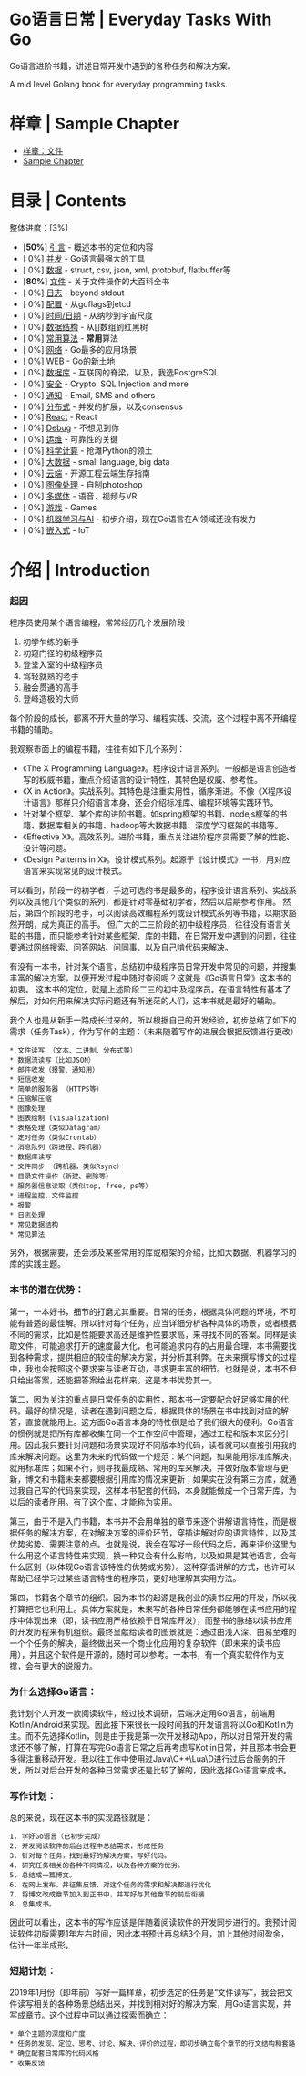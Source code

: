 # Go语言日常 | Everyday Tasks With Go

Go语言进阶书籍，讲述日常开发中遇到的各种任务和解决方案。

A mid level Golang book for everyday programming tasks.

# 样章 | Sample Chapter

- [样章：文件](file.cn.md)
- [Sample Chapter](file.cn.md)


# 目录 | Contents

整体进度：[3%]

- [**50%**] [引言](intro.cn.md) - 概述本书的定位和内容
- [ 0%] [并发](concurrency.cn.md) - Go语言最强大的工具
- [ 0%] [数据](data.cn.md) - struct, csv, json, xml, protobuf, flatbuffer等
- [**80%**] [文件](file.cn.md) - 关于文件操作的大百科全书
- [ 0%] [日志](log.cn.md) - beyond stdout
- [ 0%] [配置](config.cn.md) - 从goflags到etcd
- [ 0%] [时间/日期](time.cn.md) - 从纳秒到宇宙尺度
- [ 0%] [数据结构](datastructure.cn.md) - 从[]数组到红黑树
- [ 0%] [常用算法](algorithms.cn.md) - **常用**算法
- [ 0%] [网络](network.cn.md) - Go最多的应用场景
- [ 0%] [WEB](network.cn.md) - Go的新土地
- [ 0%] [数据库](database.cn.md) - 互联网的脊梁，以及，我选PostgreSQL
- [ 0%] [安全](security.cn.md) - Crypto, SQL Injection and more
- [ 0%] [通知](notification.cn.md) - Email, SMS and others
- [ 0%] [分布式](distributed.cn.md) - 并发的扩展，以及consensus
- [ 0%] [React](react.cn.md) - React
- [ 0%] [Debug](debug.cn.md) - 不想见到你
- [ 0%] [运维](devops.cn.md) - 可靠性的关键
- [ 0%] [科学计算](scientific.cn.md) - 抢滩Python的领土
- [ 0%] [大数据](bigdata.cn.md) - small language, big data
- [ 0%] [云端](cloud.cn.md) - 开源工程云端生存指南
- [ 0%] [图像处理](image.cn.md) - 自制photoshop
- [ 0%] [多媒体](multimedia.cn.md) - 语音、视频与VR
- [ 0%] [游戏](game.cn.md) - Games
- [ 0%] [机器学习与AI](ai.cn.md) - 初步介绍，现在Go语言在AI领域还没有发力
- [ 0%] [嵌入式](embedded.cn.md) - IoT

# 介绍 | Introduction

### 起因

程序员使用某个语言编程，常常经历几个发展阶段：

1. 初学乍练的新手
1. 初窥门径的初级程序员
1. 登堂入室的中级程序员
1. 驾轻就熟的老手
1. 融会贯通的高手
1. 登峰造极的大师

每个阶段的成长，都离不开大量的学习、编程实践、交流，这个过程中离不开编程书籍的辅助。

我观察市面上的编程书籍，往往有如下几个系列：

- 《The X Programming Language》。程序设计语言系列。一般都是语言创造者写的权威书籍，重点介绍语言的设计特性，其特色是权威、参考性。
- 《X in Action》。实战系列。其特色是注重实用性，循序渐进。不像《X程序设计语言》那样只介绍语言本身，还会介绍标准库、编程环境等实践环节。
- 针对某个框架、某个库的进阶书籍。如spring框架的书籍、nodejs框架的书籍、数据库相关的书籍、hadoop等大数据书籍、深度学习框架的书籍等。
- 《Effective X》。高效系列。进阶书籍，重点关注进阶程序员需要了解的性能、设计等问题。
- 《Design Patterns in X》。设计模式系列。起源于《设计模式》一书，用对应语言来实现常见的设计模式。

可以看到，阶段一的初学者，手边可选的书是最多的，程序设计语言系列、实战系列以及其他几个类似的系列，都是针对零基础初学者，然后以后期参考作用。 然后，第四个阶段的老手，可以阅读高效编程系列或设计模式系列等书籍，以期求豁然开朗，成为真正的高手。 但广大的二三阶段的初中级程序员，往往没有语言关联的书籍，而只能参考针对某些框架、库的书籍，在日常开发中遇到的问题，往往要通过网络搜索、问答网站、问同事、以及自己啃代码来解决。

有没有一本书，针对某个语言，总结初中级程序员日常开发中常见的问题，并搜集丰富的解决方案，以便开发过程中随时查阅呢？这就是《Go语言日常》这本书的初衷。 
这本书的定位，就是上述阶段二三的初中及程序员。在语言特性有基本了解后，对如何用来解决实际问题还有所迷茫的人们，这本书就是最好的辅助。

我个人也是从新手一路成长过来的，所以根据自己的开发经验，初步总结了如下的需求（任务Task），作为写作的主题：（未来随着写作的进展会根据反馈进行更改）

	* 文件读写 （文本、二进制、分布式等）
	* 数据流读写（比如JSON）
	* 邮件收发（报警、通知用）
	* 短信收发
	* 简单的服务器 （HTTPS等）
	* 压缩解压缩
	* 图像处理
	* 图表绘制 (visualization)
	* 表格处理（类似Datagram）
	* 定时任务（类似Crontab）
	* 消息队列（跨进程、跨机器）
	* 数据库读写
	* 文件同步 （跨机器，类似Rsync）
	* 目录文件操作（新建、删除等）
	* 服务器信息读取（类似top, free, ps等）
	* 进程监控、文件监控
	* 报警
	* 日志处理
	* 常见数据结构
	* 常见算法

另外，根据需要，还会涉及某些常用的库或框架的介绍，比如大数据、机器学习的库的实践主题。


### 本书的潜在优势：

第一，一本好书，细节的打磨尤其重要。日常的任务，根据具体问题的环境，不可能有普适的最佳解。所以针对每个任务，应当详细分析各种具体的场景，或者根据不同的需求，比如是性能要求高还是维护性要求高，来寻找不同的答案。同样是读取文件，可能追求打开的速度最大化，也可能追求内存的占用最合理，本书需要找到各种需求，提供相应的较佳的解决方案，并分析其利弊。在未来撰写博文的过程中，我也会按照这个要求来与读者互动，寻求更丰富的细节。也就是说，本书不但只给出答案，还能把答案给出花样来。这是本书优势其一。

第二，因为关注的重点是日常任务的实用性，那本书一定要配合好足够实用的代码。最好的情况是，读者在遇到问题之后，根据具体的场景在书中找到对应的解答，直接就能用上。这方面Go语言本身的特性倒是给了我们很大的便利。Go语言的惯例就是把所有库都收集在同一个工作空间中管理，通过工程和版本来区分引用。因此我只要针对问题和场景实现好不同版本的代码，读者就可以直接引用我的库来解决问题。这里为未来的代码做一个规范：某个问题，如果能用标准库解决，就用标准库；如果不行，则寻找最成熟、常用的库来解决，并做好版本管理与更新，博文和书籍未来都要根据引用库的情况来更新；如果实在没有第三方库，就通过我自己写的代码来实现，这样本书配套的代码，本身就能做成一个日常开库，为以后的读者所用。有了这个库，才能称为实用。

第三，由于不是入门书籍，本书并不会用单独的章节来逐个讲解语言特性，而是根据任务的解决方案，在对解决方案的评价环节，穿插讲解对应的语言特性，以及其优势劣势、需要注意的点。也就是说，我会在写好一段代码之后，再来评价这里为什么用这个语言特性来实现，换一种又会有什么影响，以及如果是其他语言，会有什么区别（以体现Go语言该特性的优势或劣势）。这种穿插讲解的方式，也许可以帮助已经学习过某些语言特性的程序员，更好地理解其实用方法。

第四，书籍各个章节的组织。因为本书的起源是我创业的读书应用的开发，所以我打算把它也利用上。具体方案就是，未来写的各种日常任务都能够在读书应用的程序中体现出来（即，读书应用严格依赖于日常库开发），而整书的脉络以读书应用的开发历程来有机组织。最终呈献给读者的图景就是：通过由浅入深、由易至难的一个个任务的解决，最终做出来一个商业化应用的复杂软件（即未来的读书应用），并且这个软件是开源的，随时可以参考。一本书，有一个真实软件作为支撑，会有更大的说服力。

### 为什么选择Go语言：

我计划个人开发一款阅读软件，经过技术调研，后端决定用Go语言，前端用Kotlin/Android来实现。因此接下来很长一段时间我的开发语言将以Go和Kotlin为主。而不先选择Kotlin，则是由于我是第一次开发移动App，所以对日常开发的需求还不够了解，打算在写完Go语言日常之后再考虑写Kotlin日常，并且那本书会更多得注重移动开发。我以往工作中使用过Java\C++\Lua\D进行过后台服务的开发，所以对后台开发的各种日常需求还是比较了解的，因此选择Go语言来成书。

### 写作计划：

总的来说，现在这本书的实现路径就是：

	1. 学好Go语言（已初步完成）
	2. 开发阅读软件的后台过程中总结需求，形成任务
	3. 针对每个任务，找到最好的解决方案，写好代码。
	4. 研究任务相关的各种不同情况，以及各种方案的优劣。
	5. 总结成一篇博文。
	6. 在网上发布，并征集反馈，对这个任务的需求和解决都进行优化 
	7. 将博文改成章节加入到正书中，并写好与其他章节的前后衔接
	8. 总集成书。

因此可以看出，这本书的写作应该是伴随着阅读软件的开发同步进行的。我预计阅读软件初版需要1年左右时间，因此本书预计再总结3个月，加上其他时间盈余，估计一年半成形。

### 短期计划：

2019年1月份（即年前）写好一篇样章，初步选定的任务是“文件读写”，我会把文件读写相关的各种场景总结出来，并找到相对好的解决方案，用Go语言实现，并写成章节。这个过程中可以通过探索而确立：

	* 单个主题的深度和广度
	* 任务的发现、定位、思考、讨论、解决、评价的过程，即初步确立每个章节的行文结构和套路
	* 确立配套日常库的代码风格
	* 收集反馈